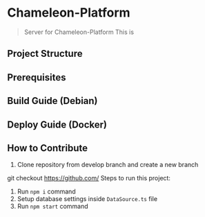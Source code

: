 # Chameleon-Platform
> Server for Chameleon-Platform
This is
## Project Structure
## Prerequisites
## Build Guide (Debian)
## Deploy Guide (Docker)
## How to Contribute
1. Clone repository from develop branch and create a new branch

  git checkout https://github.com/
Steps to run this project:

1. Run `npm i` command
2. Setup database settings inside `DataSource.ts` file
3. Run `npm start` command

